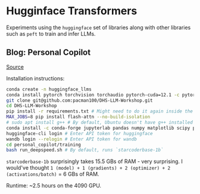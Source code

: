 # Hugginface Transformers

Experiments using the `huggingface` set of libraries along with other libraries such as `peft` to train and infer LLMs. 

## Blog: Personal Copilot

[Source](https://huggingface.co/blog/personal-copilot)

Installation instructions:

```bash
conda create -n huggingface_llms
conda install pytorch torchvision torchaudio pytorch-cuda=12.1 -c pytorch -c nvidia
git clone git@github.com:pacman100/DHS-LLM-Workshop.git
cd DHS-LLM-Workshop
pip install -r requirements.txt # Might need to do it again inside the personal_copilot/training folder
MAX_JOBS=8 pip install flash-attn --no-build-isolation
# sudo apt install g++ # By default, Ubuntu doesn't have g++ installed
conda install -c conda-forge jupyterlab pandas numpy matplotlib scipy pip plotly
huggingface-cli login # Enter API token for huggingface
wandb login --relogin # Enter API token for wandb
cd personal_copilot/training
bash run_deepspeed.sh # By default, runs `starcoderbase-1b`
```

`starcoderbase-1b` surprisingly takes 15.5 GBs of RAM - very surprising. I would've thought `1 (model) + 1 (gradients) + 2 (optimizer) + 2 (activations/batch)` = 6 GBs of RAM. 

Runtime: ~2.5 hours on the 4090 GPU.
